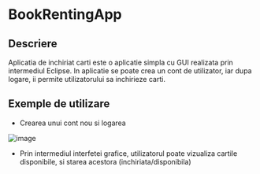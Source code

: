 # BookRentingApp

## Descriere
Aplicatia de inchiriat carti este o aplicatie simpla cu GUI realizata prin intermediul Eclipse. In aplicatie se poate crea un cont de utilizator, iar dupa logare, ii permite utilizatorului sa inchirieze carti.

## Exemple de utilizare
- Crearea unui cont nou si logarea

![image](https://github.com/TudorCocoveica/BookRentingApp/assets/76207731/4ff8e227-9fd5-45eb-aa6a-1049e98d2926)
- Prin intermediul interfetei grafice, utilizatorul poate vizualiza cartile disponibile, si starea acestora (inchiriata/disponibila)
